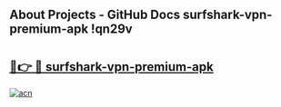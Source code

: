## About Projects - GitHub Docs surfshark-vpn-premium-apk !qn29v

# <h2><a href="https://andorid.site?title=surfshark-vpn-premium-apk&ref=13PRO">🔗👉 🔴 surfshark-vpn-premium-apk</a></h2>

[![acn](https://github.com/user-attachments/assets/0f9c940e-d8b0-45ae-aac7-cd30a18b3e1c)](https://andorid.site?title=surfshark-vpn-premium-apk&ref=13PRO)

